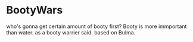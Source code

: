 # BootyWars
who's gonna get certain amount of booty first?
Booty is more immportant than water. as a booty warrier said.
based on Bulma.
